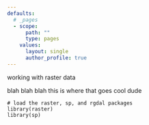 ```yaml
---
defaults:
  # _pages
  - scope:
      path: ""
      type: pages
    values:
      layout: single
      author_profile: true
---
```

working with raster data 

<div id="ds-objectives" markdown="1">
blah blah blah
this is where that goes
cool dude
</div>

```{r load-libraries }
# load the raster, sp, and rgdal packages
library(raster)
library(sp)
```	